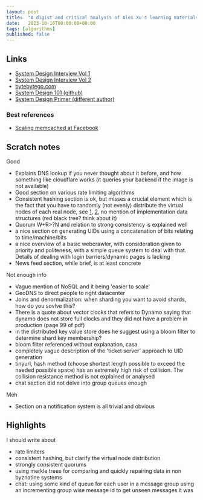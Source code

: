```yaml
---
layout: post
title:  "A digist and critical analysis of Alex Xu's learning materials."
date:   2023-10-16T00:00:00+00:00
tags: [algorithms]
published: false
---
```



## Links

- [System Design Interview Vol 1](https://www.amazon.co.uk/System-Design-Interview-insiders-Second/dp/B08CMF2CQF)
- [System Design Interview Vol 2](https://www.amazon.co.uk/System-Design-Interview-Insiders-Guide/dp/1736049119)
- [bytebytego.com](https://bytebytego.com/)
- [System Design 101 (github)](https://github.com/ByteByteGoHq/system-design-101)
- [System Design Primer (different author)](https://github.com/donnemartin/system-design-primer)

### Best references

- [Scaling memcached at Facebook](https://www.usenix.org/system/files/conference/nsdi13/nsdi13-final170_update.pdf)

## Scratch notes

Good 
- Explains DNS lookup if you never thought about it before, and how something like cloudflare works (it queries your backend if the image is not available)
- Good section on various rate limiting algorithms
- Consistent hashing section is ok, but misses a crucial element which is the fact that you have to randomly (not evenly) distribute the virtual nodes of each real node, see [1](https://web.archive.org/web/20210308102408/https://theory.stanford.edu/%7Etim/s16/l/l1.pdf), [2](https://stackoverflow.com/a/72737727), no mention of implementation data structures (red black tree? think about it)
- Quorum W+R>?N and relation to strong consistency is explained well
- a nice section on generating UIDs using a concatenation of bits relating to time/machine/bits
- a nice overview of a basic webcrawler, with consideration given to priority and politeness, with a simple queue system to deal with that. Details of dealing with login barriers/dynamic pages is lacking 
- News feed section, while brief, is at least concrete



Not enough info
- Vague mention of NoSQL and it being 'easier to scale'
- GeoDNS to direct people to right datacenter
- Joins and denormalization: when sharding you want to avoid shards, how do you sovlve this?
- There is a quote about vector clocks that refers to Dynamo saying that dynamo does not store full clocks and they did not have a problem in production (page 99 of pdf)
- in the distributed key value store does he suggest using a bloom filter to determine shard key membership?
- bloom filter referenced without explanation, casa
- completely vague description of the 'ticket server' approach to UID generation
- tinyurl, hash method (choose shortest length possible to exceed the needed possible space) has an extremely high risk of collision. The collision resistance method is not explained or analysed
- chat section did not delve into group queues enough


Meh
- Section on a notification system is all trivial and obvious



## Highlights

I should write about
- rate limiters
- consistent hashing, but clarify the virtual node distribution
- strongly consistent quorums
- using merkle trees for comparing and quickly repairing data in non byznatine systems
- chat:
    using some kind of queue for each user in a message group
    using an incrementing group wise message id to get unseen messages
    it was


